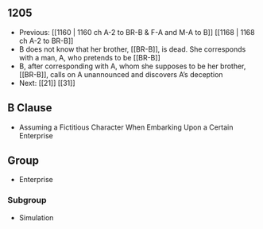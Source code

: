 ## 1205
- Previous: [[1160 | 1160 ch A-2 to BR-B &amp; F-A and M-A to B]] [[1168 | 1168 ch A-2 to BR-B]] 
- B does not know that her brother, [[BR-B]], is dead. She corresponds with a man, A, who pretends to be [[BR-B]]
- B, after corresponding with A, whom she supposes to be her brother, [[BR-B]], calls on A unannounced and discovers A’s deception
- Next: [[21]] [[31]] 

## B Clause
- Assuming a Fictitious Character When Embarking  Upon a Certain Enterprise

## Group
- Enterprise

### Subgroup
- Simulation

